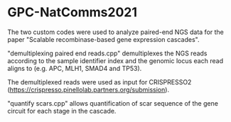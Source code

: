 # GPC-NatComms2021

The two custom codes were used to analyze paired-end NGS data for the paper "Scalable recombinase-based gene expression cascades".

"demultiplexing paired end reads.cpp" demultiplexes the NGS reads according to the sample identifier index and the genomic locus each read aligns to (e.g. APC, MLH1, SMAD4 and TP53).

The demultiplexed reads were used as input for CRISPRESSO2 (https://crispresso.pinellolab.partners.org/submission).

"quantify scars.cpp" allows quantification of scar sequence of the gene circuit for each stage in the cascade.
